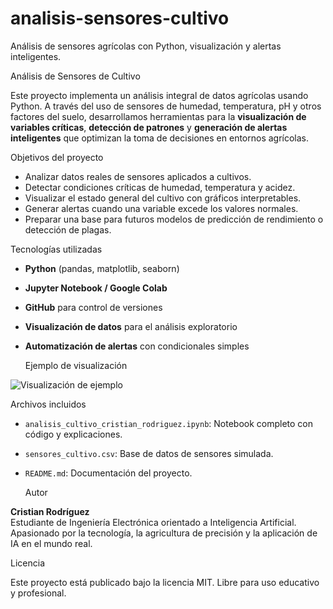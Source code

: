 # analisis-sensores-cultivo
Análisis de sensores agrícolas con Python, visualización y alertas inteligentes.

Análisis de Sensores de Cultivo

Este proyecto implementa un análisis integral de datos agrícolas usando Python. A través del uso de sensores de humedad, temperatura, pH y otros factores del suelo, desarrollamos herramientas para la **visualización de variables críticas**, **detección de patrones** y **generación de alertas inteligentes** que optimizan la toma de decisiones en entornos agrícolas.

 Objetivos del proyecto

- Analizar datos reales de sensores aplicados a cultivos.
- Detectar condiciones críticas de humedad, temperatura y acidez.
- Visualizar el estado general del cultivo con gráficos interpretables.
- Generar alertas cuando una variable excede los valores normales.
- Preparar una base para futuros modelos de predicción de rendimiento o detección de plagas.

 Tecnologías utilizadas

- **Python** (pandas, matplotlib, seaborn)
- **Jupyter Notebook / Google Colab**
- **GitHub** para control de versiones
- **Visualización de datos** para el análisis exploratorio
- **Automatización de alertas** con condicionales simples

  Ejemplo de visualización

![Visualización de ejemplo](https://github.com/crisje27/analisis-sensores-cultivo/blob/main/ejemplo_visualizacion.png)

Archivos incluidos

- `analisis_cultivo_cristian_rodriguez.ipynb`: Notebook completo con código y explicaciones.
- `sensores_cultivo.csv`: Base de datos de sensores simulada.
- `README.md`: Documentación del proyecto.

   Autor

**Cristian Rodríguez**  
Estudiante de Ingeniería Electrónica orientado a Inteligencia Artificial.  
Apasionado por la tecnología, la agricultura de precisión y la aplicación de IA en el mundo real.

 Licencia

Este proyecto está publicado bajo la licencia MIT. Libre para uso educativo y profesional.
